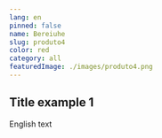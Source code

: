 ```yaml
---
lang: en
pinned: false
name: Bereiuhe
slug: produto4
color: red
category: all
featuredImage: ./images/produto4.png
---
```


## Title example 1

English text

